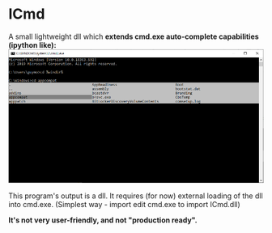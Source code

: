 # ICmd
A small lightweight dll which **extends cmd.exe auto-complete capabilities (ipython like):**
![alt text](./preview.png)

This program's output is a dll.
It requires (for now) external loading of the dll into cmd.exe.
(Simplest way - import edit cmd.exe to import ICmd.dll)

**It's not very user-friendly, and not "production ready".**
